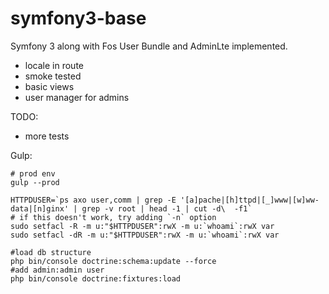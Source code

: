 symfony3-base
=============

Symfony 3 along with Fos User Bundle and AdminLte implemented.

- locale in route
- smoke tested
- basic views
- user manager for admins

TODO:
 - more tests

Gulp:
```
# prod env
gulp --prod
```


```
HTTPDUSER=`ps axo user,comm | grep -E '[a]pache|[h]ttpd|[_]www|[w]ww-data|[n]ginx' | grep -v root | head -1 | cut -d\  -f1`
# if this doesn't work, try adding `-n` option
sudo setfacl -R -m u:"$HTTPDUSER":rwX -m u:`whoami`:rwX var
sudo setfacl -dR -m u:"$HTTPDUSER":rwX -m u:`whoami`:rwX var

#load db structure
php bin/console doctrine:schema:update --force
#add admin:admin user
php bin/console doctrine:fixtures:load
```
